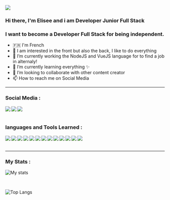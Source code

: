 ![](https://media-exp1.licdn.com/dms/image/C4E16AQFyNVqmzdDvQw/profile-displaybackgroundimage-shrink_200_800/0/1616409803595?e=1622073600&v=beta&t=tr3VhZ93jzXWeHPL1tNslqtGaterKWh4vhMtCAQB4Tc)

### Hi there, I'm Elisee and i am Developer Junior Full Stack

### I want to become a Developer Full Stack for being independent.
- 🇫🇷 I'm French
- 👀 I am interested in the front but also the back, I like to do everything
- 🌱 I’m currently working the NodeJS and VueJS language for to find a job in alternaly!
- 📘 I’m currently learning everything ✨
- 💞️ I’m looking to collaborate with other content creator
- 📫 How to reach me on Social Media

---

### Social Media :
[<img align="left" src="https://img.icons8.com/fluent/25/000000/instagram-new.png"/>][instagram]
[<img align="left" src="https://img.icons8.com/fluent/25/000000/linkedin.png"/>][linkedin]
[<img align="left" src="https://img.icons8.com/ios-glyphs/25/000000/github.png"/>][github]

<br/>
<br/>

### languages and Tools Learned :
<img align="left" src="https://img.icons8.com/fluent/25/000000/visual-studio-code-2019.png"/>
<img align="left" src="https://img.icons8.com/color/25/000000/html-5.png"/>
<img align="left" src="https://img.icons8.com/color/25/000000/css3.png"/>
<img align="left" src="https://img.icons8.com/color/25/000000/javascript.png"/>
<img align="left" src="https://img.icons8.com/color/25/000000/python.png"/>
<img align="left" src="https://img.icons8.com/color/25/000000/vue-js.png"/>
<img align="left" src="https://img.icons8.com/color/25/000000/nodejs.png"/>
<img align="left" src="https://img.icons8.com/color/25/000000/bootstrap.png"/>
<img align="left" src="https://img.icons8.com/color/25/000000/mysql-logo.png"/>
<img align="left" src="https://img.icons8.com/color/25/000000/wordpress.png"/>
<img align="left" src="https://img.icons8.com/color/25/000000/adobe-photoshop.png"/>
<img align="left" src="https://img.icons8.com/color/25/000000/git.png"/>
<img align="left" src="https://img.icons8.com/ios-glyphs/25/000000/github.png"/>

<br/>
<br/>

---

### My Stats :
![My stats](https://github-readme-stats.vercel.app/api?username=elisee9571)

<br/>

![Top Langs](https://github-readme-stats.vercel.app/api/top-langs/?username=elisee9571)



<!-- réseaux -->
[instagram]: https://www.instagram.com/elisee.4/
[linkedin]: https://www.linkedin.com/in/elisee-desmarest-410962209/
[github]: https://github.com/elisee9571

<!-- langages -->
